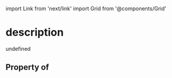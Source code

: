 import Link from 'next/link'
import Grid from '@components/Grid'

# description

undefined

## Property of



